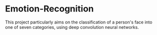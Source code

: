 # Emotion-Recognition
This project particularly aims on the classification of a person's face into one of seven categories, using deep convolution neural networks. 
